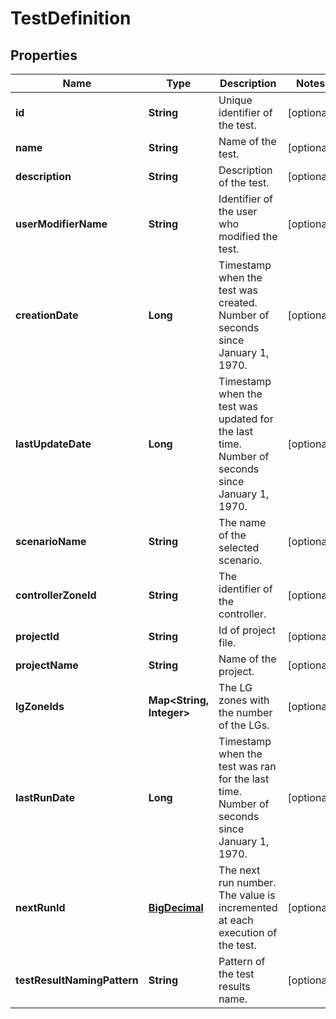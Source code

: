 # TestDefinition

## Properties
Name | Type | Description | Notes
------------ | ------------- | ------------- | -------------
**id** | **String** | Unique identifier of the test. |  [optional]
**name** | **String** | Name of the test. |  [optional]
**description** | **String** | Description of the test. |  [optional]
**userModifierName** | **String** | Identifier of the user who modified the test. |  [optional]
**creationDate** | **Long** | Timestamp when the test was created. Number of seconds since January 1, 1970. |  [optional]
**lastUpdateDate** | **Long** | Timestamp when the test was updated for the last time. Number of seconds since January 1, 1970. |  [optional]
**scenarioName** | **String** | The name of the selected scenario. |  [optional]
**controllerZoneId** | **String** | The identifier of the controller. |  [optional]
**projectId** | **String** | Id of project file. |  [optional]
**projectName** | **String** | Name of the project. |  [optional]
**lgZoneIds** | **Map&lt;String, Integer&gt;** | The LG zones with the number of the LGs. |  [optional]
**lastRunDate** | **Long** | Timestamp when the test was ran for the last time. Number of seconds since January 1, 1970. |  [optional]
**nextRunId** | [**BigDecimal**](BigDecimal.md) | The next run number. The value is incremented at each execution of the test. |  [optional]
**testResultNamingPattern** | **String** | Pattern of the test results name. |  [optional]
